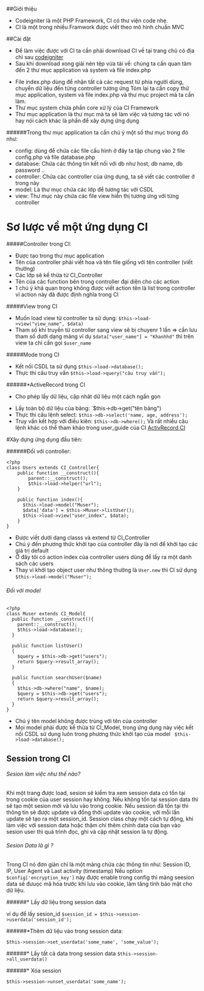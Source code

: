 ##Giới thiệu

- Codeigniter là một PHP Framework, CI có thư viện code nhẹ.
- CI là một trong nhiều Framwork được viết theo mô hình chuẩn MVC

##Cài đặt

- Để làm việc được với CI ta cần phải download CI về tại trang chủ có địa chỉ sau [codeigniter](https://ellislab.com/codeigniter)
- Sau khi download xong giải nén tệp vừa tải về: chúng ta cần quan tâm đến 2 thư mục application và system và file index.php
+ File index.php dùng để nhận tất cả các request từ phía người dùng, chuyển dữ liệu đến từng controller tương ứng
Tóm lại ta cần copy thử mục application, system và file index.php và thư mục project mà ta cần làm.
+ Thư mục system chứa phần core xử lý của CI Framework
+ Thư mục application là thư mục mà ta sẽ làm việc và tương tác với nó hay nói cách khác là phần để xây dựng ứng dụng

######Trong thư mục application ta cần chú ý một số thư mục trong đó như:
+ config: dùng để chứa các file cấu hình ở đây ta tập chung vào 2 file config.php và file database.php
+ database: Chứa các thông tin kết nối với db như host, db name, db password ..
+ controller: Chứa các controller của ứng dụng, ta sẽ viết các controller ở trong này
+ model: Là thư mục chứa các lớp để tương tác với CSDL
+ view: Thư mục này chứa các file view hiển thị tương ứng với từng controller

# Sơ lược về một ứng dụng CI

#####Controller trong CI:
+ Được tạo trong thư mục application
+ Tên của controller phải viết hoa và tên file giống với tên controller (viết thường)
+ Các lớp sẽ kế thừa từ CI_Controller
+ Tên của các function bên trong controller đại diện cho các action
+ 1 chú ý khá quan trọng không được viết action tên là list trong controller vì action này đã được định nghĩa trong CI

#####View trong CI
+ Muốn load view từ controller ta sử dụng: `$this->load->view("view_name", $data)`
+ Tham số khi truyền từ controller sang view sẽ bị chuyenr 1 lần => cần lưu tham số dưới dạng mảng ví dụ `$data["user_name"] = "Khanhhd"` thì trên view ta chỉ cần gọi `$user_name`

#####Mode trong CI

+ Kết nối CSDL ta sử dụng `$this->load->database();`
+ Thực thi câu truy vấn `$this->load->query("câu truy vấn");`

######*ActiveRecord trong CI
- Cho phép lấy dữ liệu, cập nhât dữ liệu một cách ngắn gọn 
+ Lấy toàn bộ dữ liệu của bảng: `$this->db->get("tên bảng")
+ Thực thi câu lệnh select: `$this->db->select('name, age, address');`
+ Truy vấn kết hợp với điều kiên: `$this->db->where();`
Và rất nhiều câu lệnh khác có thể tham khảo trong user_guide của CI [ActivRecord CI ](https://ellislab.com/codeigniter/user-guide/database/active_record.html)

#Xây dựng ứng dụng đầu tiên:

######Đối với controller: 

```
<?php
class Users extends CI_Controller{
    public function __construct(){
        parent::__construct();
        $this->load->helper("url");
    }
    
    public function index(){
      $this->load->model("Muser");
      $data['data'] = $this->Muser->listUser();
      $this->load->view("user_index", $data);
    }
}
```
- Được viết dưới dạng classs và extend từ CI_Controller
- Chú ý đến phương thức khởi tạo của controller đây là nơi để khởi tạo các giá trị default
- Ở đây tôi có action index của controller users dùng để lấy ra một danh sách các users
- Thay vì khởi tạo object user như thông thường là `User.new` thì CI sử dụng `$this->load->model("Muser");`

###### Đối với model 
```
<?php
class Muser extends CI_Model{
  public function __construct(){
    parent::__construct();
    $this->load->database();
  }

  public function listUser()
  {
    $query = $this->db->get("users");
    return $query->result_array();
  }

  public function searchUser($name)
  {
    $this->db->where("name", $name);
    $query = $this->db->get("users");
    return $query->result_array();
  }
}
```
- Chú ý tên model không được trùng với tên của controller 
- Mọi model phải được kế thừa từ CI_Model, trong ứng dụng này việc kết nối CSDL sử dụng luôn trong phương thức khởi tạo của model ` $this->load->database();`

## Session trong CI

###### Sesion làm việc như thế nào?

Khi một trang được load, sesion sẽ kiểm tra xem session data có tồn tại trong cookie của user session hay không. Nếu không tồn tại session data thì sẽ tạo một sesion mới và  lưu vào trong cookie. Nếu session đã tồn tại thì thông tin sẽ được update và đồng thời update vào cookie, với mỗi lần update sẽ tạo ra một session_id. Session class chạy một cách tự động, khi làm việc với session data hoặc thậm chí thêm chính data của bạn vào sesion user thì quá trình đọc, ghi và cập nhật session là tự động. 

###### Sesion Data là gì ?

Trong CI nó đơn giản chỉ là một mảng chứa các thông tin như: Session ID, IP, User Agent và Last activity (timestamp)
Nếu option `$config['encryption_key']`  này được enable trong config thì mảng seesion data sẽ đưuọc mã hóa trước khi lưu vào cookie, làm tăng tính bảo mật cho dữ liệu.

######* Lấy dữ liệu trong session data 

ví dụ để lấy sesion_id `$session_id = $this->session->userdata('session_id');`

######*Thêm dữ liệu vào trong session data:

`$this->session->set_userdata('some_name', 'some_value');`

######* Lấy tất cả data trong session data
`$this->session->all_userdata()`

######* Xóa session 

`$this->session->unset_userdata('some_name');`

